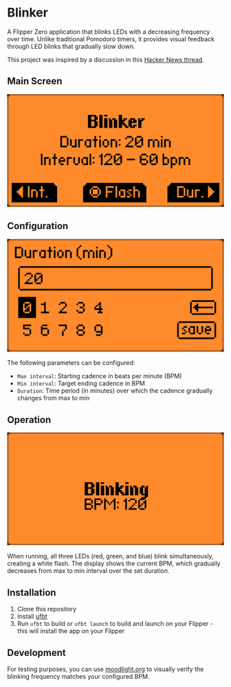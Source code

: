 # Blinker

A Flipper Zero application that blinks LEDs with a decreasing frequency over time. Unlike traditional Pomodoro timers, it provides visual feedback through LED blinks that gradually slow down.

This project was inspired by a discussion in this [Hacker News thread](https://news.ycombinator.com/item?id=38274782).

## Main Screen
![Blinker menu](pictures/blinker_menu.png)

## Configuration
![Blinker number menu](pictures/blinker_number_menu.png)

The following parameters can be configured:
* `Max interval`: Starting cadence in beats per minute (BPM)
* `Min interval`: Target ending cadence in BPM
* `Duration`: Time period (in minutes) over which the cadence gradually changes from max to min

## Operation
![Start blinking](pictures/blinker_blinking.png)

When running, all three LEDs (red, green, and blue) blink simultaneously, creating a white flash. The display shows the current BPM, which gradually decreases from max to min interval over the set duration.

## Installation
1. Clone this repository
2. Install [ufbt](https://github.com/flipperdevices/flipperzero-ufbt)
3. Run `ufbt` to build or `ufbt launch` to build and launch on your Flipper - this will install the app on your Flipper

## Development
For testing purposes, you can use [moodlight.org](https://www.moodlight.org/#0) to visually verify the blinking frequency matches your configured BPM.